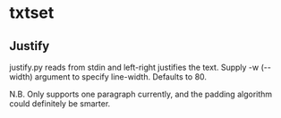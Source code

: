 txtset
======

Justify
-------

justify.py reads from stdin and left-right justifies the text.
Supply -w (--width) argument to specify line-width. Defaults to 80.

N.B. Only supports one paragraph currently, and the padding algorithm could 
definitely be smarter.
